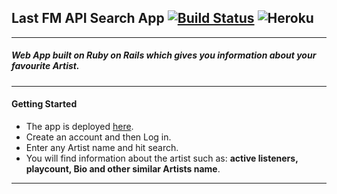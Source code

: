 ## Last FM API Search App [![Build Status](https://travis-ci.org/ashishra0/last-fm-search.svg?branch=development)](https://travis-ci.org/ashishra0/last-fm-search) ![Heroku](https://heroku-badge.herokuapp.com/?app=last-fm-search)
---
##### Web App built on Ruby on Rails which gives you information about your favourite Artist.
---
 
#### Getting Started
* The app is deployed [here](https://last-fm-search.herokuapp.com/).
* Create an account and then Log in.
* Enter any Artist name and hit search.
* You will find information about the artist such as: <b>active listeners, playcount, Bio and other similar Artists name</b>.
---

